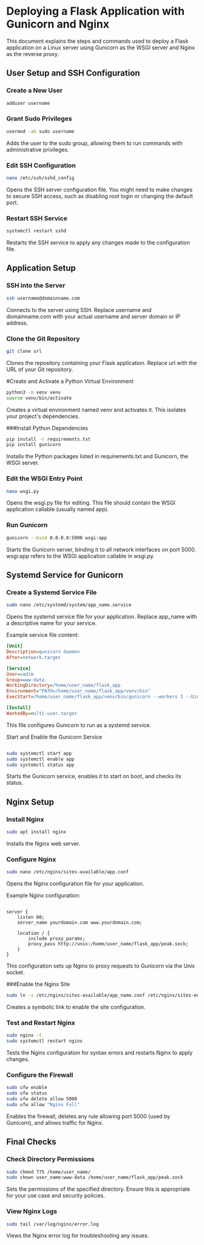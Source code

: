 # Deploying a Flask Application with Gunicorn and Nginx

This document explains the steps and commands used to deploy a Flask application on a Linux server using Gunicorn as the WSGI server and Nginx as the reverse proxy.

## User Setup and SSH Configuration

### Create a New User
```sh
adduser username
```

### Grant Sudo Privileges
```sh
usermod -aG sudo username
```
Adds the user to the sudo group, allowing them to run commands with administrative privileges.

### Edit SSH Configuration
```sh
nano /etc/ssh/sshd_config
```
Opens the SSH server configuration file. You might need to make changes to secure SSH access, such as disabling root login or changing the default port.

### Restart SSH Service
```sh
systemctl restart sshd
```
Restarts the SSH service to apply any changes made to the configuration file.

## Application Setup

### SSH into the Server
```sh
ssh username@domainname.com
```
Connects to the server using SSH. Replace username and domainname.com with your actual username and server domain or IP address.

### Clone the Git Repository

```sh
git clone url
```
Clones the repository containing your Flask application. Replace url with the URL of your Git repository.

#Create and Activate a Python Virtual Environment

```sh
python3 -m venv venv
source venv/bin/activate
```
Creates a virtual environment named venv and activates it. This isolates your project's dependencies.

###Install Python Dependencies

```sh
pip install -r requirements.txt
pip install gunicorn
```
Installs the Python packages listed in requirements.txt and Gunicorn, the WSGI server.

### Edit the WSGI Entry Point

```sh
nano wsgi.py
```
Opens the wsgi.py file for editing. This file should contain the WSGI application callable (usually named app).

### Run Gunicorn

```sh
gunicorn --bind 0.0.0.0:5000 wsgi:app
```
Starts the Gunicorn server, binding it to all network interfaces on port 5000. wsgi:app refers to the WSGI application callable in wsgi.py.

## Systemd Service for Gunicorn

### Create a Systemd Service File

```sh
sudo nano /etc/systemd/system/app_name.service
```
Opens the systemd service file for your application. Replace app_name with a descriptive name for your service.

Example service file content:
```ini
[Unit]
Description=gunicorn daemon
After=network.target

[Service]
User=vadim  
Group=www-data
WorkingDirectory=/home/user_name/flask_app
Environment="PATH=/home/user_name/flask_app/venv/bin"
ExecStart=/home/user_name/flask_app/venv/bin/gunicorn --workers 3 --bind unix:/home/user_name/flask_app/peak.sock wsgi:app

[Install]
WantedBy=multi-user.target
```

This file configures Gunicorn to run as a systemd service.

Start and Enable the Gunicorn Service

```sh

sudo systemctl start app
sudo systemctl enable app
sudo systemctl status app
```
Starts the Gunicorn service, enables it to start on boot, and checks its status.

## Nginx Setup

### Install Nginx

```sh
sudo apt install nginx
```
Installs the Nginx web server.

### Configure Nginx

```sh
sudo nano /etc/nginx/sites-available/app.conf
```
Opens the Nginx configuration file for your application.

Example Nginx configuration:
```nginx

server {
    listen 80;
    server_name yourdomain.com www.yourdomain.com;

    location / {
        include proxy_params;
        proxy_pass http://unix:/home/user_name/flask_app/peak.sock;
    }
}
```
This configuration sets up Nginx to proxy requests to Gunicorn via the Unix socket.

###Enable the Nginx Site

```sh
sudo ln -s /etc/nginx/sites-available/app_name.conf /etc/nginx/sites-enabled/
```
Creates a symbolic link to enable the site configuration.

### Test and Restart Nginx

```sh
sudo nginx -t
sudo systemctl restart nginx
```
Tests the Nginx configuration for syntax errors and restarts Nginx to apply changes.

### Configure the Firewall

```sh
sudo ufw enable
sudo ufw status
sudo ufw delete allow 5000
sudo ufw allow "Nginx Full"
```
Enables the firewall, deletes any rule allowing port 5000 (used by Gunicorn), and allows traffic for Nginx.

## Final Checks

### Check Directory Permissions

```sh
sudo chmod 775 /home/user_name/
sudo chown user_name:www-data /home/user_name/flask_app/peak.sock
```
Sets the permissions of the specified directory. Ensure this is appropriate for your use case and security policies.

### View Nginx Logs

```sh
sudo tail /var/log/nginx/error.log
```
Views the Nginx error log for troubleshooting any issues.